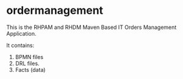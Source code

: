 # ordermanagement
This is the RHPAM and RHDM Maven Based IT Orders Management Application.

It contains:
1. BPMN files
2. DRL files.
3. Facts (data)
